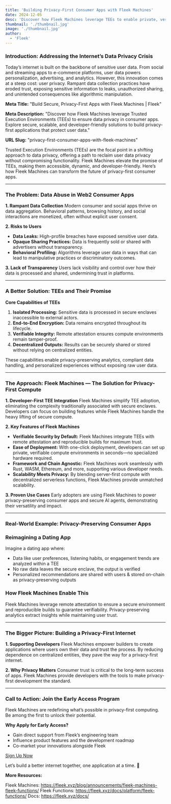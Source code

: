 ```yaml
---
title: 'Building Privacy-First Consumer Apps with Fleek Machines'
date: 2024-12-05
desc: 'Discover how Fleek Machines leverage TEEs to enable private, verified compute in consumer apps. Explore secure, scalable, and developer-friendly solutions to build privacy-first applications that protect user data.'
thumbnail: './thumbnail.jpg'
image: './thumbnail.jpg'
author:
  - 'Fleek'
---
```


### **Introduction: Addressing the Internet’s Data Privacy Crisis**

Today’s internet is built on the backbone of sensitive user data. From social and streaming apps to e-commerce platforms, user data powers personalization, advertising, and analytics. However, this innovation comes at a steep cost: user privacy. Rampant data collection practices have eroded trust, exposing sensitive information to leaks, unauthorized sharing, and unintended consequences like algorithmic manipulation.

**Meta Title:**
"Build Secure, Privacy-First Apps with Fleek Machines | Fleek"

**Meta Description:**
"Discover how Fleek Machines leverage Trusted Execution Environments (TEEs) to ensure data privacy in consumer apps. Explore secure, scalable, and developer-friendly solutions to build privacy-first applications that protect user data."

**URL Slug:**
"privacy-first-consumer-apps-with-fleek-machines"

Trusted Execution Environments (TEEs) are the focal point in a shifting approach to data privacy, offering a path to reclaim user data privacy without compromising functionality. Fleek Machines elevate the promise of TEEs, making them accessible, dynamic, and developer-friendly. Here’s how Fleek Machines can transform the future of privacy-first consumer apps.

---

### **The Problem: Data Abuse in Web2 Consumer Apps**

**1. Rampant Data Collection** Modern consumer and social apps thrive on data aggregation. Behavioral patterns, browsing history, and social interactions are monetized, often without explicit user consent.

**2. Risks to Users**

- **Data Leaks:** High-profile breaches have exposed sensitive user data.
- **Opaque Sharing Practices:** Data is frequently sold or shared with advertisers without transparency.
- **Behavioral Profiling:** Algorithms leverage user data in ways that can lead to manipulative practices or discriminatory outcomes.

**3. Lack of Transparency** Users lack visibility and control over how their data is processed and shared, undermining trust in platforms.

---

### **A Better Solution: TEEs and Their Promise**

**Core Capabilities of TEEs**

1. **Isolated Processing:** Sensitive data is processed in secure enclaves inaccessible to external actors.
2. **End-to-End Encryption:** Data remains encrypted throughout its lifecycle.
3. **Verifiable Integrity:** Remote attestation ensures compute environments remain tamper-proof.
4. **Decentralized Outputs:** Results can be securely shared or stored without relying on centralized entities.

These capabilities enable privacy-preserving analytics, compliant data handling, and personalized experiences without exposing raw user data.

---

### **The Approach: Fleek Machines — The Solution for Privacy-First Compute**

**1. Developer-First TEE Integration** Fleek Machines simplify TEE adoption, eliminating the complexity traditionally associated with secure enclaves. Developers can focus on building features while Fleek Machines handle the heavy lifting of secure compute.

**2. Key Features of Fleek Machines**

- **Verifiable Security by Default:** Fleek Machines integrate TEEs with remote attestation and reproducible builds for maximum trust.
- **Ease of Deployment:** With one-click deployment, developers can set up private, verifiable compute environments in seconds—no specialized hardware required.
- **Framework and Chain Agnostic:** Fleek Machines work seamlessly with Rust, WASM, Ethereum, and more, supporting various developer needs.
- **Scalability Meets Privacy:** By blending server-first compute with decentralized serverless functions, Fleek Machines provide unmatched scalability.

**3. Proven Use Cases** Early adopters are using Fleek Machines to power privacy-preserving consumer apps and secure AI agents, demonstrating their versatility and impact.

---

### **Real-World Example: Privacy-Preserving Consumer Apps**

### **Reimagining a Dating App**

Imagine a dating app where:

- Data like user preferences, listening habits, or engagement trends are analyzed within a TEE
- No raw data leaves the secure enclave, the output is verified
- Personalized recommendations are shared with users & stored on-chain as privacy-preserving outputs

### **How Fleek Machines Enable This**

Fleek Machines leverage remote attestation to ensure a secure environment and reproducible builds to guarantee verifiability. Privacy-preserving analytics extract insights while maintaining user trust.

---

### **The Bigger Picture: Building a Privacy-First Internet**

**1. Supporting Developers** Fleek Machines empower builders to create applications where users own their data and trust the process. By reducing dependence on centralized entities, they pave the way for a privacy-first internet.

**2. Why Privacy Matters** Consumer trust is critical to the long-term success of apps. Fleek Machines provide developers with the tools to make privacy-first development the standard.

---

### **Call to Action: Join the Early Access Program**

Fleek Machines are redefining what’s possible in privacy-first computing. Be among the first to unlock their potential.

**Why Apply for Early Access?**

- Gain direct support from Fleek’s engineering team
- Influence product features and the development roadmap
- Co-market your innovations alongside Fleek

[Sign Up Now](https://dub.sh/machinesearlyaccess)

Let’s build a better internet together, one application at a time. 🚀

**More Resources:**

Fleek Machines: https://fleek.xyz/blog/announcements/fleek-machines-fleek-functions/
Fleek Functions: https://fleek.xyz/docs/platform/fleek-functions/
Docs: https://fleek.xyz/docs/
